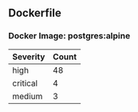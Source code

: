 ## Dockerfile

### Docker Image: postgres:alpine
| Severity | Count |
|----------|-------|
| high | 48 |
| critical | 4 |
| medium | 3 |